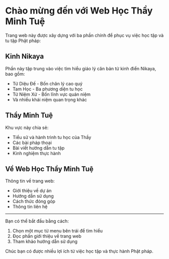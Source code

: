 # Chào mừng đến với Web Học Thầy Minh Tuệ

Trang web này được xây dựng với ba phần chính để phục vụ việc học tập và tu tập Phật pháp:

## Kinh Nikaya

Phần này tập trung vào việc tìm hiểu giáo lý căn bản từ kinh điển Nikaya, bao gồm:
- Tứ Diệu Đế - Bốn chân lý cao quý
- Tam Học - Ba phương diện tu học
- Tứ Niệm Xứ - Bốn lĩnh vực quán niệm
- Và nhiều khái niệm quan trọng khác

## Thầy Minh Tuệ

Khu vực này chia sẻ:
- Tiểu sử và hành trình tu học của Thầy
- Các bài pháp thoại
- Bài viết hướng dẫn tu tập
- Kinh nghiệm thực hành

## Về Web Học Thầy Minh Tuệ

Thông tin về trang web:
- Giới thiệu về dự án
- Hướng dẫn sử dụng
- Cách thức đóng góp
- Thông tin liên hệ

---

Bạn có thể bắt đầu bằng cách:
1. Chọn một mục từ menu bên trái để tìm hiểu
2. Đọc phần giới thiệu về trang web
3. Tham khảo hướng dẫn sử dụng

Chúc bạn có được nhiều lợi ích từ việc học tập và thực hành Phật pháp.
